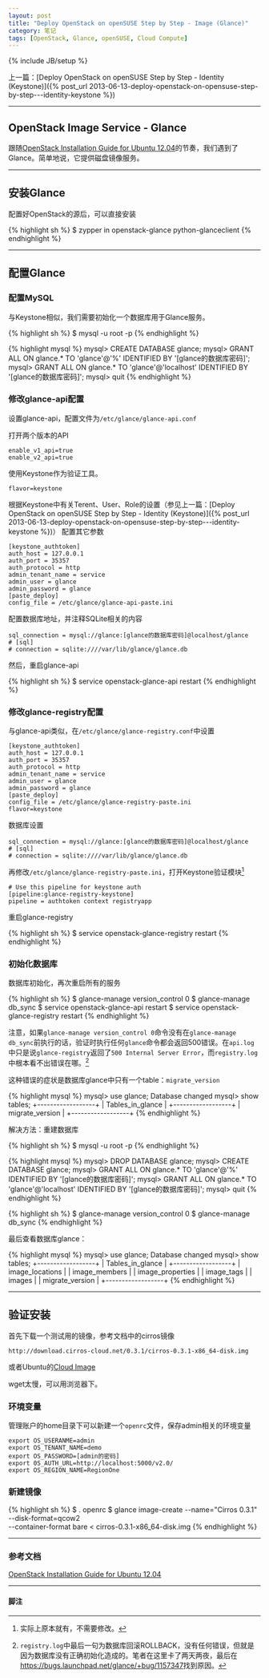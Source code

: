 ```yaml
---
layout: post
title: "Deploy OpenStack on openSUSE Step by Step - Image (Glance)"
category: 笔记
tags: [OpenStack, Glance, openSUSE, Cloud Compute]
---
```

{% include JB/setup %}

上一篇：[Deploy OpenStack on openSUSE Step by Step - Identity (Keystone)]({% post_url 2013-06-13-deploy-openstack-on-opensuse-step-by-step---identity-keystone %})

---

## OpenStack Image Service - Glance

跟随[OpenStack Installation Guide for Ubuntu 12.04][]的节奏，我们遇到了Glance。简单地说，它提供磁盘镜像服务。

---

## 安装Glance

配置好OpenStack的源后，可以直接安装

{% highlight sh %}
$ zypper in openstack-glance python-glanceclient
{% endhighlight %}

---

## 配置Glance

### 配置MySQL

与Keystone相似，我们需要初始化一个数据库用于Glance服务。

{% highlight sh %}
$ mysql -u root -p
{% endhighlight %}

{% highlight mysql %}
mysql> CREATE DATABASE glance;
mysql> GRANT ALL ON glance.* TO 'glance'@'%' IDENTIFIED BY '[glance的数据库密码]';
mysql> GRANT ALL ON glance.* TO 'glance'@'localhost' IDENTIFIED BY '[glance的数据库密码]';
mysql> quit
{% endhighlight %}

### 修改glance-api配置

设置glance-api，配置文件为`/etc/glance/glance-api.conf`

打开两个版本的API

	enable_v1_api=true
	enable_v2_api=true

使用Keystone作为验证工具。

	flavor=keystone

根据Keystone中有关Terent、User、Role的设置（参见上一篇：[Deploy OpenStack on openSUSE Step by Step - Identity (Keystone)]({% post_url 2013-06-13-deploy-openstack-on-opensuse-step-by-step---identity-keystone %})）
配置其它参数

	[keystone_authtoken]
	auth_host = 127.0.0.1
	auth_port = 35357
	auth_protocol = http
	admin_tenant_name = service
	admin_user = glance
	admin_password = glance
	[paste_deploy]
	config_file = /etc/glance/glance-api-paste.ini

配置数据库地址，并注释SQLite相关的内容

	sql_connection = mysql://glance:[glance的数据库密码]@localhost/glance
	# [sql]
	# connection = sqlite:////var/lib/glance/glance.db


然后，重启glance-api

{% highlight sh %}
$ service openstack-glance-api restart
{% endhighlight %}

### 修改glance-registry配置

与glance-api类似，在`/etc/glance/glance-registry.conf`中设置

	[keystone_authtoken]
	auth_host = 127.0.0.1
	auth_port = 35357
	auth_protocol = http
	admin_tenant_name = service
	admin_user = glance
	admin_password = glance
	[paste_deploy]
	config_file = /etc/glance/glance-registry-paste.ini
	flavor=keystone

数据库设置

	sql_connection = mysql://glance:[glance的数据库密码]@localhost/glance
	# [sql]
	# connection = sqlite:////var/lib/glance/glance.db

再修改`/etc/glance/glance-registry-paste.ini`，打开Keystone验证模块[^1]

	# Use this pipeline for keystone auth
	[pipeline:glance-registry-keystone]
	pipeline = authtoken context registryapp

重启glance-registry

{% highlight sh %}
$ service openstack-glance-registry restart
{% endhighlight %}


### 初始化数据库

数据库初始化，再次重启所有的服务

{% highlight sh %}
$ glance-manage version_control 0
$ glance-manage db_sync
$ service openstack-glance-api restart
$ service openstack-glance-registry restart
{% endhighlight %}

注意，如果`glance-manage version_control 0`命令没有在`glance-manage db_sync`前执行的话，验证时执行任何`glance`命令都会返回500错误。在`api.log`中只是说`glance-registry`返回了`500 Internal Server Error`，而`registry.log`中根本看不出错误在哪。[^2]

这种错误的症状是数据库glance中只有一个table：`migrate_version`

{% highlight mysql %}
mysql> use glance;
Database changed
mysql> show tables;
+------------------+
| Tables_in_glance |
+------------------+
| migrate_version  |
+------------------+
{% endhighlight %}

解决方法：重建数据库

{% highlight sh %}
$ mysql -u root -p
{% endhighlight %}

{% highlight mysql %}
mysql> DROP DATABASE glance;
mysql> CREATE DATABASE glance;
mysql> GRANT ALL ON glance.* TO 'glance'@'%' IDENTIFIED BY '[glance的数据库密码]';
mysql> GRANT ALL ON glance.* TO 'glance'@'localhost' IDENTIFIED BY '[glance的数据库密码]';
mysql> quit
{% endhighlight %}

{% highlight sh %}
$ glance-manage version_control 0
$ glance-manage db_sync
{% endhighlight %}

最后查看数据库glance：

{% highlight mysql %}
mysql> use glance;
Database changed
mysql> show tables;
+------------------+
| Tables_in_glance |
+------------------+
| image_locations  |
| image_members    |
| image_properties |
| image_tags       |
| images           |
| migrate_version  |
+------------------+
{% endhighlight %}


---

## 验证安装

首先下载一个测试用的镜像，参考文档中的cirros镜像

	http://download.cirros-cloud.net/0.3.1/cirros-0.3.1-x86_64-disk.img

或者Ubuntu的[Cloud Image][]

wget太慢，可以用浏览器下。

### 环境变量

管理账户的home目录下可以新建一个`openrc`文件，保存admin相关的环境变量

	export OS_USERANME=admin
	export OS_TENANT_NAME=demo
	export OS_PASSWORD=[admin的密码]
	export 0S_AUTH_URL=http://localhost:5000/v2.0/
	export OS_REGION_NAME=RegionOne

### 新建镜像

{% highlight sh %}
$ . openrc
$ glance image-create --name="Cirros 0.3.1" --disk-format=qcow2 \
--container-format bare < cirros-0.3.1-x86_64-disk.img
{% endhighlight %}






---

### 参考文档

[OpenStack Installation Guide for Ubuntu 12.04][]

---

#### 脚注

[^1]: 实际上原本就有，不需要修改。

[^2]: `registry.log`中最后一句为数据库回滚ROLLBACK，没有任何错误，但就是因为数据库没有正确初始化造成的。笔者在这里卡了两天两夜，最后在<https://bugs.launchpad.net/glance/+bug/1157347>找到原因。

[Cloud Image]: http://cloud-images.ubuntu.com/
[OpenStack Installation Guide for Ubuntu 12.04]: http://docs.openstack.org/grizzly/openstack-compute/install/apt/content/
